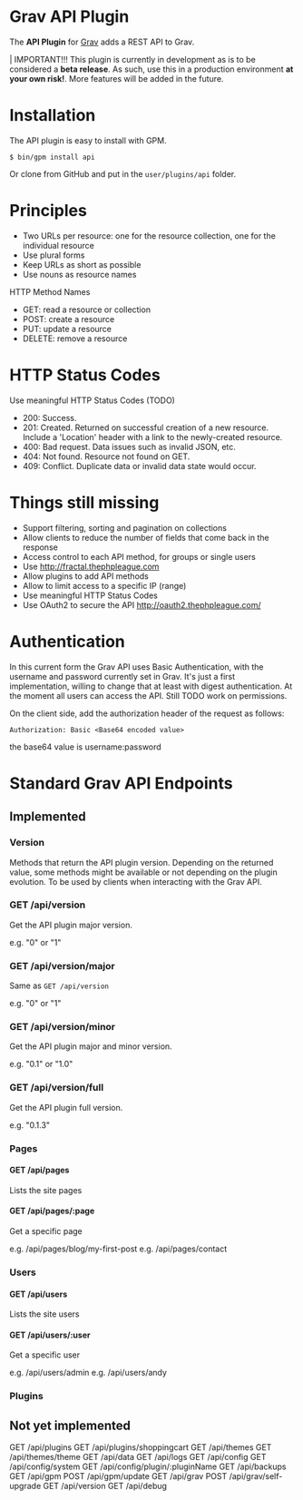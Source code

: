 # Grav API Plugin

The **API Plugin** for [Grav](http://github.com/getgrav/grav) adds a REST API to Grav.

| IMPORTANT!!! This plugin is currently in development as is to be considered a **beta release**.  As such, use this in a production environment **at your own risk!**. More features will be added in the future.

# Installation

The API plugin is easy to install with GPM.

```
$ bin/gpm install api
```

Or clone from GitHub and put in the `user/plugins/api` folder.

# Principles

- Two URLs per resource: one for the resource collection, one for the individual resource
- Use plural forms
- Keep URLs as short as possible
- Use nouns as resource names

HTTP Method Names
- GET: read a resource or collection
- POST: create a resource
- PUT: update a resource
- DELETE: remove a resource

# HTTP Status Codes

Use meaningful HTTP Status Codes (TODO)

- 200: Success.
- 201: Created. Returned on successful creation of a new resource. Include a 'Location' header with a link to the newly-created resource.
- 400: Bad request. Data issues such as invalid JSON, etc.
- 404: Not found. Resource not found on GET.
- 409: Conflict. Duplicate data or invalid data state would occur.

# Things still missing

- Support filtering, sorting and pagination on collections
- Allow clients to reduce the number of fields that come back in the response
- Access control to each API method, for groups or single users
- Use http://fractal.thephpleague.com
- Allow plugins to add API methods
- Allow to limit access to a specific IP (range)
- Use meaningful HTTP Status Codes
- Use OAuth2 to secure the API http://oauth2.thephpleague.com/

# Authentication

In this current form the Grav API uses Basic Authentication, with the username and password currently set in Grav.
It's just a first implementation, willing to change that at least with digest authentication.
At the moment all users can access the API. Still TODO work on permissions.

On the client side, add the authorization header of the request as follows:

```
Authorization: Basic <Base64 encoded value>
```

the base64 value is username:password

# Standard Grav API Endpoints

## Implemented

### Version

Methods that return the API plugin version. Depending on the returned value, some methods might be available or not depending on the plugin evolution. To be used by clients when interacting with the Grav API.

### GET /api/version

Get the API plugin major version.

e.g. "0" or "1"

### GET /api/version/major

Same as `GET /api/version`

e.g. "0" or "1"

### GET /api/version/minor

Get the API plugin major and minor version.

e.g. "0.1" or "1.0"

### GET /api/version/full

Get the API plugin full version.

e.g. "0.1.3"

### Pages

#### GET /api/pages

Lists the site pages

#### GET /api/pages/:page

Get a specific page

e.g. /api/pages/blog/my-first-post
e.g. /api/pages/contact

### Users

#### GET /api/users

Lists the site users

#### GET /api/users/:user

Get a specific user

e.g. /api/users/admin
e.g. /api/users/andy

### Plugins

## Not yet implemented

GET /api/plugins
GET /api/plugins/shoppingcart
GET /api/themes
GET /api/themes/theme
GET /api/data
GET /api/logs
GET /api/config
GET /api/config/system
GET /api/config/plugin/:pluginName
GET /api/backups
GET /api/gpm
POST /api/gpm/update
GET /api/grav
POST /api/grav/self-upgrade
GET /api/version
GET /api/debug
